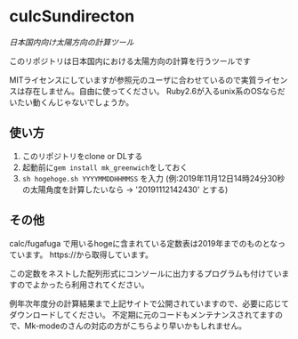 # culcSundirecton
*日本国内向け太陽方向の計算ツール*

このリポジトリは日本国内における太陽方向の計算を行うツールです


MITライセンスにしていますが参照元のユーザに合わせているので実質ライセンスは存在しません。自由に使ってください。
Ruby2.6が入るunix系のOSならだいたい動くんじゃないでしょうか。


## 使い方

 1. このリポジトリをclone or DLする
 2. 起動前に`gem install mk_greenwich`をしておく
 3. `sh hogehoge.sh YYYYMMDDHHMMSS` を入力 (例:2019年11月12日14時24分30秒の太陽角度を計算したいなら -> '20191112142430' とする)

## その他

calc/fugafuga で用いるhogeに含まれている定数表は2019年までのものとなっています。
https://から取得しています。

この定数をネストした配列形式にコンソールに出力するプログラムも付けていますのでよかったら利用されてください。


例年次年度分の計算結果まで上記サイトで公開されていますので、必要に応じてダウンロードしてください。
不定期に元のコードもメンテナンスされてますので、Mk-modeのさんの対応の方がこちらより早いかもしれません。

